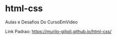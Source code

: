 # html-css
 Aulas e Desafios Do CursoEmVideo

Link Padrao: https://murilo-gilioli.github.io/html-css/
